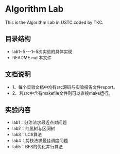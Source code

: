 # Algorithm Lab
This is the Algorithm Lab in USTC coded by TKC.
## 目录结构
* lab1\~5---1\~5次实验的具体实现
* README.md 本文件
## 文档说明
* 1、每个实验文档中均有src源码与实验报告文件report。
* 2、若src中含有makefile文件则可以直接make运行。
## 实验内容
* lab1：分治法求最近点对问题
* lab2：红黑树与区间树
* lab3：LCS算法
* lab4：剪枝法求最佳调度问题
* lab5：BFS的优化并行算法
